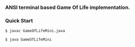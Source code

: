 ### ANSI terminal based Game Of Life implementation.

### Quick Start

```console
$ javac GameOfLifeMini.java

$ java GameOfLifeMini

```
